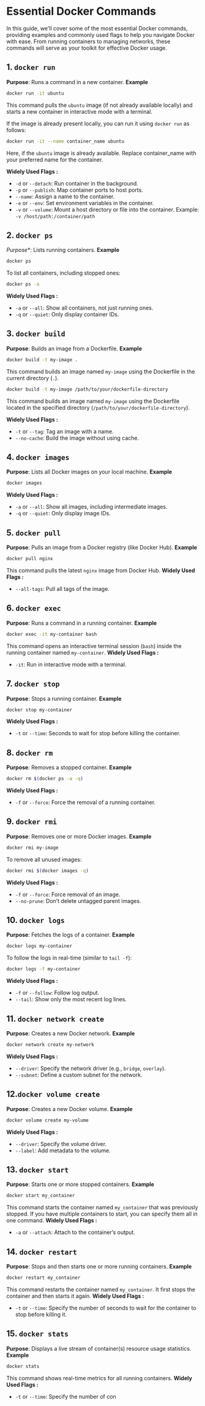 # Essential Docker Commands
In this guide, we'll cover some of the most essential Docker commands, providing examples and commonly used flags to help you navigate Docker with ease. From running containers to managing networks, these commands will serve as your toolkit for effective Docker usage.

## 1. `docker run`

**Purpose**: Runs a command in a new container.
**Example**  
```bash  
docker run -it ubuntu  
```  
This command pulls the `ubuntu` image (if not already available locally) and starts a new container in interactive mode with a terminal.

If the image is already present locally, you can run it using `docker run` as follows:
```bash
docker run -it --name container_name ubuntu
```
Here, if the `ubuntu` image is already available. Replace container_name with your preferred name for the container.

**Widely Used Flags :**  
- `-d` or `--detach`: Run container in the background.  
- `-p` or `--publish`: Map container ports to host ports.  
- `--name`: Assign a name to the container.  
- `-e` or `--env`: Set environment variables in the container.
- `-v` or `--volume`: Mount a host directory or file into the container. Example: `-v /host/path:/container/path`


## 2. `docker ps`
*Purpose**: Lists running containers.
**Example**  
```bash  
docker ps  
```  
To list all containers, including stopped ones:  
```bash  
docker ps -a  
```
**Widely Used Flags :**
- `-a` or `--all`: Show all containers, not just running ones.  
- `-q` or `--quiet`: Only display container IDs.

## 3. `docker build`
**Purpose**: Builds an image from a Dockerfile.
**Example**  
```bash  
docker build -t my-image .  
```  
This command builds an image named `my-image` using the Dockerfile in the current directory (`.`).
```bash
docker build -t my-image /path/to/your/dockerfile-directory
```
This command builds an image named `my-image` using the Dockerfile located in the specified directory (`/path/to/your/dockerfile-directory`).

**Widely Used Flags :** 
- `-t` or `--tag`: Tag an image with a name.  
- `--no-cache`: Build the image without using cache.

## 4. `docker images`
**Purpose**: Lists all Docker images on your local machine.
**Example**  
```bash  
docker images  
```
**Widely Used Flags :** 
- `-a` or `--all`: Show all images, including intermediate images.  
- `-q` or `--quiet`: Only display image IDs.

## 5. `docker pull`
**Purpose**: Pulls an image from a Docker registry (like Docker Hub).
**Example**  
```bash  
docker pull nginx  
```  
This command pulls the latest `nginx` image from Docker Hub.
**Widely Used Flags :**
- `--all-tags`: Pull all tags of the image.

## 6. `docker exec`
**Purpose**: Runs a command in a running container.
**Example**  
```bash  
docker exec -it my-container bash  
```  
This command opens an interactive terminal session (`bash`) inside the running container named `my-container`.
**Widely Used Flags :** 
- `-it`: Run in interactive mode with a terminal.

## 7. `docker stop`
**Purpose**: Stops a running container.
**Example**  
```bash  
docker stop my-container  
```
**Widely Used Flags :** 
- `-t` or `--time`: Seconds to wait for stop before killing the container.

## 8. `docker rm`
**Purpose**: Removes a stopped container.
**Example**  
```bash  
docker rm $(docker ps -a -q)  
```
**Widely Used Flags :** 
- `-f` or `--force`: Force the removal of a running container.
## 9. `docker rmi`
**Purpose**: Removes one or more Docker images.
**Example**  
```bash  
docker rmi my-image  
```  
To remove all unused images:  
```bash  
docker rmi $(docker images -q)  
```
**Widely Used Flags :** 
- `-f` or `--force`: Force removal of an image.  
- `--no-prune`: Don’t delete untagged parent images.

## 10. `docker logs`
**Purpose**: Fetches the logs of a container.
**Example**  
```bash  
docker logs my-container  
```  
To follow the logs in real-time (similar to `tail -f`):  
```bash  
docker logs -f my-container  
```
**Widely Used Flags :** 
- `-f` or `--follow`: Follow log output.  
- `--tail`: Show only the most recent log lines.

## 11. `docker network create`
**Purpose**: Creates a new Docker network.
**Example**  
```bash  
docker network create my-network  
```
**Widely Used Flags :**
- `--driver`: Specify the network driver (e.g., `bridge`, `overlay`).  
- `--subnet`: Define a custom subnet for the network.
## 12.`docker volume create`
**Purpose**: Creates a new Docker volume.
**Example**  
```bash  
docker volume create my-volume  
```
**Widely Used Flags :** 
- `--driver`: Specify the volume driver.  
- `--label`: Add metadata to the volume.

## 13.  `docker start`
**Purpose**: Starts one or more stopped containers.
**Example**  
```bash  
docker start my_container   
```  
This command starts the container named `my_container` that was previously stopped. If you have multiple containers to start, you can specify them all in one command.
**Widely Used Flags :** 
- `-a` or `--attach`: Attach to the container’s output.

## 14. `docker restart`
**Purpose**: Stops and then starts one or more running containers.
**Example**
```bash
docker restart my_container  
```
This command restarts the container named `my_container`. It first stops the container and then starts it again.
**Widely Used Flags :** 
- `-t` or `--time`: Specify the number of seconds to wait for the container to stop before killing it.

## 15. `docker stats`
**Purpose**: Displays a live stream of container(s) resource usage statistics.
**Example**  
```bash  
docker stats  
```  
This command shows real-time metrics for all running containers.
**Widely Used Flags :** 
- `-t` or `--time`: Specify the number of con

<!--stackedit_data:
eyJoaXN0b3J5IjpbLTE1NjkwOTUxMjcsNjY3MzIzNzgwLC05OD
UwNjcyOTYsMTg4MDUyMTEzOCwxMDIyMTc1MDU3LDEwMTM2NTIw
MjksMTgyMzQwNTc1MiwtNTU0NDg1ODc1LDM5OTcxMzExMiwtMT
E5Mjc0MTQ0NSwtODExMjg4NTY5LC0xNDA3NjMyNzEzLDg3MzE0
OTE5NCw1NTYzMzc5NzRdfQ==
-->